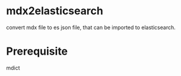# mdx2elasticsearch

convert mdx file to es json file, that can be imported to elasticsearch.


# Prerequisite

mdict

